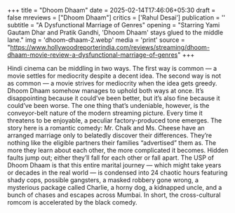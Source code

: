 +++
title = "Dhoom Dhaam"
date = 2025-02-14T17:46:06+05:30
draft = false
mreviews = ["Dhoom Dhaam"]
critics = ['Rahul Desai']
publication = ''
subtitle = "A Dysfunctional Marriage of Genres"
opening = "Starring Yami Gautam Dhar and Pratik Gandhi, 'Dhoom Dhaam' stays glued to the middle lane."
img = 'dhoom-dhaam-2.webp'
media = 'print'
source = "https://www.hollywoodreporterindia.com/reviews/streaming/dhoom-dhaam-movie-review-a-dysfunctional-marriage-of-genres"
+++

Hindi cinema can be middling in two ways. The first way is common — a movie settles for mediocrity despite a decent idea. The second way is not as common — a movie strives for mediocrity when the idea gets greedy. Dhoom Dhaam somehow manages to uphold both ways at once. It’s disappointing because it could’ve been better, but it’s also fine because it could’ve been worse. The one thing that’s undeniable, however, is the conveyor-belt nature of the modern streaming picture. Every time it threatens to be enjoyable, a peculiar factory-produced tone emerges. The story here is a romantic comedy: Mr. Chalk and Ms. Cheese have an arranged marriage only to belatedly discover their differences. They’re nothing like the eligible partners their families “advertised” them as. The more they learn about each other, the more complicated it becomes. Hidden faults jump out; either they’ll fall for each other or fall apart. The USP of Dhoom Dhaam is that this entire marital journey — which might take years or decades in the real world — is condensed into 24 chaotic hours featuring shady cops, possible gangsters, a masked robbery gone wrong, a mysterious package called Charlie, a horny dog, a kidnapped uncle, and a bunch of chases and escapes across Mumbai. In short, the cross-cultural romcom is accelerated by the black comedy.

